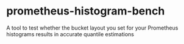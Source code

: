 # prometheus-histogram-bench
A tool to test whether the bucket layout you set for your Prometheus histograms results in accurate quantile estimations
